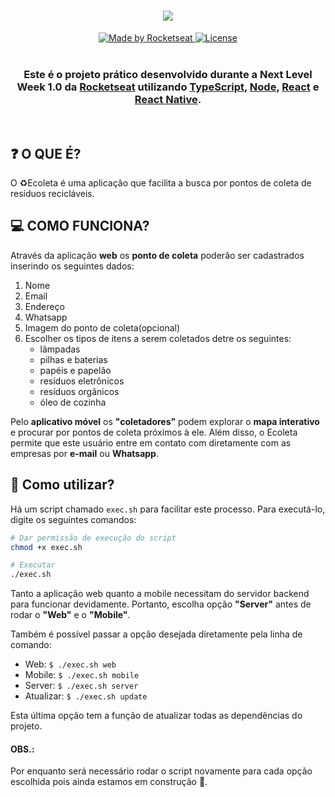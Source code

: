 <h1 align=center>
<img src="https://user-images.githubusercontent.com/38081852/83580830-6f63e200-a513-11ea-9a27-0a109ec1e4d0.png" />
</h1>
<p align="center">
  <a href="https://rocketseat.com.br">
    <img alt="Made by Rocketseat" src="https://img.shields.io/badge/made%20by-Rocketseat-%237519C1">
  </a>
  
  <a href="https://github.com/xXHachimanXx/Ecoleta/blob/master/LICENSE">
    <img alt="License" src="https://img.shields.io/github/license/vitorserrano/ecoleta?color=%237519C1">
  </a>
  <br><br>
</p>

<h3 align=center>
  
  Este é o projeto prático desenvolvido durante a **Next Level Week 1.0** da [Rocketseat][rocketseat] utilizando [TypeScript][typescript_site], [Node][node_site], [React][react_site] e [React Native][react_native_site].
  
</h3>
<br>

## **:question: O QUE É?**
O ♻️Ecoleta é uma aplicação que facilita a busca por pontos de coleta de resíduos recicláveis.

## **:computer: COMO FUNCIONA?**
Através da aplicação **web** os **ponto de coleta** poderão ser cadastrados inserindo os seguintes dados:
<ol>
  <li>Nome</li>
  <li>Email</li>
  <li>Endereço</li>
  <li>Whatsapp</li>
  <li>Imagem do ponto de coleta(opcional)</li>
  <li>Escolher os tipos de itens a serem coletados detre os seguintes:  
    <ul>
      <li>lâmpadas</li>
      <li>pilhas e baterias</li>
      <li>papéis e papelão</li>
      <li>resíduos eletrônicos</li>
      <li>resíduos orgânicos</li>
      <li>óleo de cozinha</li>
    </ul>
  </li>
</ol>

Pelo **aplicativo móvel** os **"coletadores"** podem explorar o **mapa interativo** e procurar por pontos de coleta próximos à ele.
Além disso, o Ecoleta permite que este usuário entre em contato com diretamente com as empresas por **e-mail** ou **Whatsapp**.

## **:rocket: Como utilizar?**
Há um script chamado `exec.sh` para facilitar este processo. Para executá-lo, digite os seguintes comandos:
```sh
# Dar permissão de execução do script
chmod +x exec.sh

# Executar
./exec.sh
```
Tanto a aplicação web quanto a mobile necessitam do servidor backend para funcionar devidamente. Portanto, escolha opção **"Server"** antes de rodar 
o **"Web"** e o **"Mobile"**. 

Também é possível passar a opção desejada diretamente pela linha de comando:
- Web: `$ ./exec.sh web`
- Mobile: `$ ./exec.sh mobile`
- Server: `$ ./exec.sh server`
- Atualizar: `$ ./exec.sh update`

Esta última opção tem a função de atualizar todas as dependências do projeto.

#### OBS.:
Por enquanto será necessário rodar o script novamente para cada opção escolhida pois ainda estamos em construção :construction_worker:.


<!-- links -->
[rocketseat]: https://rocketseat.com.br/
[typescript_site]: https://www.typescriptlang.org/
[node_site]: https://nodejs.org/en/
[react_site]: https://pt-br.reactjs.org/
[react_native_site]: https://reactnative.dev/
[leaflet leaflet_site]: https://leafletjs.com/
